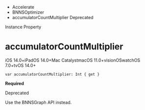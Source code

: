 

- Accelerate
- BNNSOptimizer
-  accumulatorCountMultiplier Deprecated

Instance Property

# accumulatorCountMultiplier

iOS 14.0+iPadOS 14.0+Mac CatalystmacOS 11.0+visionOSwatchOS 7.0+tvOS 14.0+

``` source
var accumulatorCountMultiplier: Int { get }
```

**Required**

Deprecated

Use the BNNSGraph API instead.

